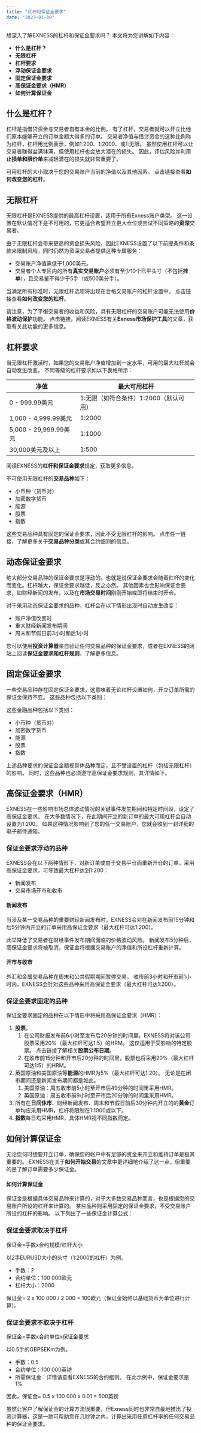 ```yaml
---
title: "杠杆和保证金要求"
date: "2023-01-10"
---
```


想深入了解EXNESS的杠杆和保证金要求吗？ 本文将为您讲解如下内容：

- **什么是杠杆？**
- **无限杠杆**
- **杠杆要求**
- **浮动保证金要求**
- **固定保证金要求**
- **高保证金要求（HMR）**
- **如何计算保证金**

## 什么是杠杆？

杠杆是指借贷资金与交易者自有本金的比例。 有了杠杆，交易者就可以开立比他们原本能够开立的订单金额大得多的订单。 交易者净值与借贷资金的这种比例称为杠杆，杠杆用比例表示，例如1:200、1:2000、或1:无限。 虽然使用杠杆可以让交易者赚得盆满钵满，但使用杠杆也会放大潜在的损失。 因此，评估风险并利用**止损单和限价单**来减轻潜在的损失就非常重要了。

可用杠杆的大小取决于您的交易账户当前的净值以及其他因素。 点击链接查看**如何改变您的杠杆**。

## 无限杠杆

无限杠杆是EXNESS提供的最高杠杆设置，适用于所有Exness账户类型。 这一设置在默认情况下是不可用的，它更适合希望开立更大仓位或尝试不同策略的**资深**交易者。

由于无限杠杆会带来更高的资金损失风险，因此EXNESS设置了以下前提条件和条款来限制风险，同时仍然为资深交易者提供这种专属服务：

- 交易账户净值需低于1,000美元。
- 交易者个人专区内的所有**真实交易账户**必须有至少10个已平头寸（不包括**挂单**），且交易量不得少于5手（或500美分手）。

当满足所有标准时，无限杠杆选项将出现在合格交易账户的杠杆设置中。 点击链接查看**如何改变您的杠杆**。

请注意，为了平衡交易者的收益和风险，具有无限杠杆的交易账户可能无法使用**价格波动保护**功能。 点击链接，阅读EXNESS有关**Exness市场保护工具**的文章，获取有关此功能的更多信息。

## 杠杆要求

当无限杠杆激活时，如果您的交易账户净值增加到一定水平，可用的最大杠杆就会自动发生改变。 不同等级的杠杆要求如以下表格所示：

| **净值** | **最大可用杠杆** |
| --- | --- |
| 0 - 999.99美元 | 1:无限（如符合条件）1:2000（默认可用）|
| 1,000 - 4,999.99美元 | 1:2000 |
| 5,000 - 29,999.99美元 | 1:1000 |
| 30,000美元及以上 | 1:500 |

阅读EXNESS的**杠杆和保证金要求**规定，获取更多信息。

不可使用无限杠杆的**交易品种**如下：

- 小币种（货币对）
- 加密数字货币
- 能源
- 股票
- 指数

这些交易品种具有固定的保证金要求，因此不受无限杠杆的影响。 点击任一链接，了解更多关于**交易品种分类**或其合约细则的信息。

## 动态保证金要求

绝大部分交易品种的保证金要求是浮动的。也就是说保证金要求会随着杠杆的变化而变化。杠杆越大，保证金要求越低，反之亦然。 其他因素也会影响保证金要求，如财经新闻的发布，以及在**市场交易时间**刚刚开始或即将结束时开仓。

对于采用动态保证金要求的品种，杠杆会在以下情形出现时自动发生改变：

- 账户净值改变时
- 重大财经新闻发布期间
- 周末和节假日前3小时和后1小时

您可以使用**投资计算器**亲自验证任何交易品种的保证金要求，或者在EXNESS的网站上阅读**保证金要求和杠杆规则**，了解更多信息。

## 固定保证金要求

一些交易品种存在固定保证金要求，这意味着无论杠杆设置如何，开立订单所需的保证金保持不变。 这些品种包括以下类别：

这些金融品种包括以下类别：

- 小币种（货币对）
- 加密数字货币
- 能源
- 股票
- 指数

上述品种要求的保证金金额视具体品种而定，且不受设置的杠杆（包括无限杠杆）的影响。 同时，这些品种也必须遵守高保证金要求规则，其详情如下。

## 高保证金要求（HMR）

EXNESS在一些影响市场总体波动情况的关键事件发生期间和特定时间段，设定了高保证金要求。 在大多数情况下，在此期间开立的新订单的最大可用杠杆会自动设置为1:200。 如果这种情况影响到了您的任一交易账户，您就会收到一封详细的电子邮件通知。

### 保证金要求浮动的品种

EXNESS会在以下两种情形下，对新订单或由于交易平仓而重新开仓的订单，采用高保证金要求，可导致最大杠杆达到1:200：

- 新闻发布
- 交易市场开市和收市

#### **新闻发布**

当涉及某一交易品种的重要财经新闻发布时，EXNESS会对在新闻发布前15分钟和后5分钟内开立的订单采用高保证金要求（最大杠杆可达1:200）。

此举降低了交易者在财经事件发布期间面临的价格波动风险。 新闻发布5分钟后，高保证金要求将被取消，保证金将根据交易账户的净值和所设杠杆重新计算。

#### 开市与收市

外汇和金属交易品种在周末和公共假期期间暂停交易。 收市前3小时和开市前1小时内，EXNESS会针对这些品种采用高保证金要求（最大杠杆可达1:200）。

### 保证金要求固定的品种

保证金要求固定的品种在以下情形中将采用高保证金要求（HMR）：

1. **股票**，
    1. 在公司财报发布前6小时至发布后20分钟的时间里，EXNESS将对该公司股票采用20%（最大杠杆可达1:5）的HRM。 这仅适用于受影响的特定股票。 点击链接了解相关**股票公布日期**。
    2. 在收市前15分钟和开市后20分钟的时间里，股票也将采用20%（最大杠杆可达1:5）的HRM。
2. 英国原油和美国原油等**能源**的HMR为5%（最大杠杆可达1:20）。 无论是在闭市期间还是新闻发布期间都是如此。
    1. 美国原油：周五收市前5小时至开市后49分钟的时间里采用HMR。
    2. 英国原油：周五收市前9小时至开市后20分钟的时间里采用HMR。
3. 所有在**日间休市**、财经新闻发布、周末和节假日前后30分钟内开立的的**黄金**订单均应采用HMR，杠杆将限制在1:1000或以下。
4. **指数**每日均采用HMR，具体HMR视不同指数而定。

## 如何计算保证金

无论您何时想要开立订单，确保您的帐户中有足够的资金来开立和维持订单是极其重要的。 EXNESS在关于**如何开始交易**的文章中更详细地介绍了这一点，但重要的是了解订单需要多少保证金。

#### 如何计算保证金

保证金是根据具体交易品种来计算的，对于大多数交易品种而言，也是根据您的交易账户所设的杠杆来计算的。 某些品种则采用固定的保证金要求，不受交易账户所设的杠杆的影响。 以下列出了一些保证金计算公式：

### 保证金要求取决于杠杆

保证金=手数x合约规模/杠杆大小

以2手EURUSD大小的头寸（1:2000的杠杆）为例。

- 手数：2
- 合约单位：100 000欧元
- 杠杆大小：2000

保证金= 2 x 100 000 / 2 000 = 100欧元（保证金始终以基础货币为单位进行计算）。

### 保证金要求不取决于杠杆

保证金=手数x合约单位x保证金要求

以0.5手的GBPSEKm为例。

- 手数：0.5
- 合约单位：100 000英镑
- 所需保证金：详情请查看EXNESS的合约细则。 在此示例中，保证金要求是1%

因此，保证金= 0.5 x 100 000 x 0.01 = 500英镑

虽然让客户了解保证金的计算方法很重要，但Exness同时也非常自豪地推出了投资计算器，这是一款可帮助您在几秒钟之内，计算出采用任意杠杆率的任何交易品种的保证金要求。
